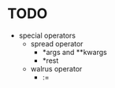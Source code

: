 # TODO
- special operators
    - spread operator
        - *args and **kwargs
        - *rest
    - walrus operator
        - :=